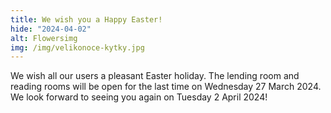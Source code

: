 ```yaml
---
title: We wish you a Happy Easter!
hide: "2024-04-02"
alt: Flowersimg 
img: /img/velikonoce-kytky.jpg
---
```


We wish all our users a pleasant Easter holiday. The lending room and reading
rooms will be open for the last time on Wednesday 27 March 2024. We look
forward to seeing you again on Tuesday 2 April 2024!
